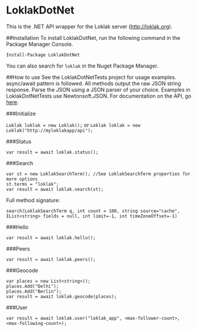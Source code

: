 ﻿# LoklakDotNet

This is the .NET API wrapper for the Loklak server (http://loklak.org).

##Installation
To install LoklakDotNet, run the following command in the Package Manager Console.

`Install-Package LoklakDotNet`

You can also search for `loklak` in the Nuget Package Manager.

##How to use
See the LoklakDotNetTests project for usage examples. async/await pattern is followed. All methods output the raw JSON string response. Parse the JSON using a JSON parser of your choice. Examples in LoklakDotNetTests use Newtonsoft.JSON.
For documentation on the API, go [here](http://loklak.org/api.html).

###Initialize

`Loklak loklak = new Loklak();` or `Loklak loklak = new Loklak("http://myloklakapp/api");`

###Status

`var result = await loklak.status();`

###Search
```
var st = new LoklakSearchTerm(); //See LoklakSearchTerm properties for more options
st.terms = "loklak";
var result = await loklak.search(st);
```
Full method signature:

`search(LoklakSearchTerm q, int count = 100, string source="cache", IList<string> fields = null, int limit=-1, int timeZoneOffset=-1)`

###Hello

`var result = await loklak.hello();`

###Peers

`var result = await loklak.peers();`

###Geocode

```
var places = new List<string>();
places.Add("Delhi");
places.Add("Berlin");
var result = await loklak.geocode(places);
```

###User

`var result = await loklak.user("loklak_app", <max-follower-count>, <max-following-count>);`

